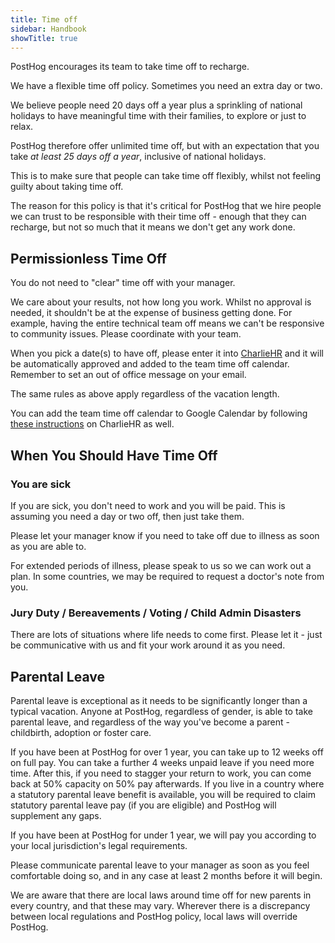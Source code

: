 ```yaml
---
title: Time off
sidebar: Handbook
showTitle: true
---
```


PostHog encourages its team to take time off to recharge.

We have a flexible time off policy. Sometimes you need an extra day or two.

We believe people need 20 days off a year plus a sprinkling of national holidays to have meaningful time with their families, to explore or just to relax.

PostHog therefore offer unlimited time off, but with an expectation that you take _at least 25 days off a year_, inclusive of national holidays.

This is to make sure that people can take time off flexibly, whilst not feeling guilty about taking time off.

The reason for this policy is that it's critical for PostHog that we hire people we can trust to be responsible with their time off - enough that they can recharge, but not so much that it means we don't get any work done.

## Permissionless Time Off

You do not need to "clear" time off with your manager.

We care about your results, not how long you work. Whilst no approval is needed, it shouldn't be at the expense of business getting done. For example, having the entire technical team off means we can't be responsive to community issues. Please coordinate with your team.

When you pick a date(s) to have off, please enter it into [CharlieHR](https://posthog.charliehr.com/) and it will be automatically approved and added to the team time off calendar. Remember to set an out of office message on your email.

The same rules as above apply regardless of the vacation length.

You can add the team time off calendar to Google Calendar by following [these instructions](https://intercom.help/charliehr/en/articles/839648-importing-your-time-off-calendar-to-google-calendar) on CharlieHR as well. 

## When You Should Have Time Off

### You are sick

If you are sick, you don't need to work and you will be paid. This is assuming you need a day or two off, then just take them.

Please let your manager know if you need to take off due to illness as soon as you are able to.

For extended periods of illness, please speak to us so we can work out a plan. In some countries, we may be required to request a doctor's note from you. 

### Jury Duty / Bereavements / Voting / Child Admin Disasters

There are lots of situations where life needs to come first. Please let it - just be communicative with us and fit your work around it as you need.

## Parental Leave

Parental leave is exceptional as it needs to be significantly longer than a typical vacation. Anyone at PostHog, regardless of gender, is able to take parental leave, and regardless of the way you've become a parent - childbirth, adoption or foster care. 

If you have been at PostHog for over 1 year, you can take up to 12 weeks off on full pay. You can take a further 4 weeks unpaid leave if you need more time. After this, if you need to stagger your return to work, you can come back at 50% capacity on 50% pay afterwards. If you live in a country where a statutory parental leave benefit is available, you will be required to claim statutory parental leave pay (if you are eligible) and PostHog will supplement any gaps.

If you have been at PostHog for under 1 year, we will pay you according to your local jurisdiction's legal requirements.

Please communicate parental leave to your manager as soon as you feel comfortable doing so, and in any case at least 2 months before it will begin.

We are aware that there are local laws around time off for new parents in every country, and that these may vary. Wherever there is a discrepancy between local regulations and PostHog policy, local laws will override PostHog.
